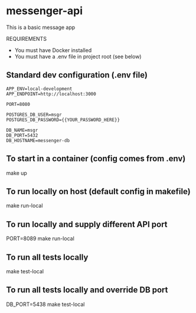 # messenger-api
This is a basic message app

REQUIREMENTS
- You must have Docker installed
- You must have a .env file in project root (see below)

## Standard dev configuration (.env file)
```
APP_ENV=local-development
APP_ENDPOINT=http://localhost:3000

PORT=8080

POSTGRES_DB_USER=msgr
POSTGRES_DB_PASSWORD={{YOUR_PASSWORD_HERE}}

DB_NAME=msgr
DB_PORT=5432
DB_HOSTNAME=messenger-db
```

## To start in a container (config comes from .env)
make up

## To run locally on host (default config in makefile)
make run-local

## To run locally and supply different API port
PORT=8089 make run-local

## To run all tests locally
make test-local

## To run all tests locally and override DB port
DB_PORT=5438 make test-local
